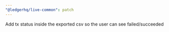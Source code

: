 ```yaml
---
"@ledgerhq/live-common": patch
---
```


Add tx status inside the exported csv so the user can see failed/succeeded
